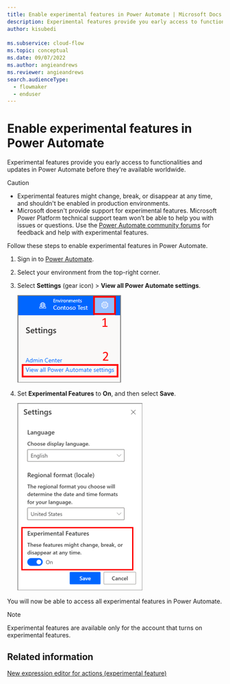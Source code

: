 ```yaml
---
title: Enable experimental features in Power Automate | Microsoft Docs
description: Experimental features provide you early access to functionalities and updates in Power Automate before they are available worldwide.
author: kisubedi 

ms.subservice: cloud-flow
ms.topic: conceptual
ms.date: 09/07/2022
ms.author: angieandrews
ms.reviewer: angieandrews
search.audienceType: 
  - flowmaker
  - enduser
---
```

# Enable experimental features in Power Automate

Experimental features provide you early access to functionalities and updates in Power Automate before they're available worldwide.

> [!CAUTION]
>
> - Experimental features might change, break, or disappear at any time, and shouldn't be enabled in production environments.
> - Microsoft doesn't provide support for experimental features. Microsoft Power Platform technical support team won’t be able to help you with issues or questions. Use the [Power Automate community forums](https://aka.ms/fl_comm_forums) for feedback and help with experimental features.

Follow these steps to enable experimental features in Power Automate.

1. Sign in to [Power Automate](https://make.powerautomate.com).

1. Select your environment from the top-right corner.

1. Select **Settings** (gear icon) > **View all Power Automate settings**.

    ![Power Automate Settings](media/pauto-settings.png)

1. Set **Experimental Features** to **On**, and then select **Save**.

   ![Turn on experimental features](media/experimental-features.png)

You will now be able to access all experimental features in Power Automate.

>[!NOTE]
>Experimental features are available only for the account that turns on experimental features.

## Related information

[New expression editor for actions (experimental feature)](multi-step-logic-flow.md#new-expression-editor-for-actions-experimental-feature)
